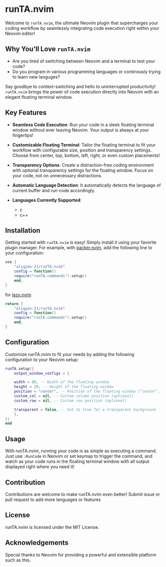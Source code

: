 # runTA.nvim

Welcome to `runTA.nvim`, the ultimate Neovim plugin that supercharges your coding workflow by seamlessly integrating code execution right within your Neovim editor!

## Why You'll Love `runTA.nvim`

- Are you tired of switching between Neovim and a terminal to test your code?
- Do you program in various programming languages or continously trying to learn new languges?

Say goodbye to context-switching and hello to uninterrupted productivity! `runTA.nvim` brings the power of code execution directly into Neovim with an elegant floating terminal window.

## Key Features

- **Seamless Code Execution**: Run your code in a sleek floating terminal window without ever leaving Neovim. Your output is always at your fingertips!
- **Customizable Floating Terminal**: Tailor the floating terminal to fit your workflow with configurable size, position and transparency settings. Choose from center, top, bottom, left, right, or even custom placements!
- **Transparency Options**: Create a distraction-free coding environment with optional transparency settings for the floating window. Focus on your code, not on unnecessary distractions.
- **Automatic Language Detection**: It automatically detects the language of current buffer and run code accordingly.

- **Languages Currently Supported**:
  - c
  - c++

## Installation

Getting started with `runTA.nvim` is easy! Simply install it using your favorite plugin manager. For example, with [packer.nvim](https://github.com/wbthomason/packer.nvim), add the following line to your configuration:

```lua
use {
    "aliqyan-21/runTA.nvim"
    config = function()
    require("runTA.commands").setup()
    end,
}
```

for [lazy.nvim](https://github.com/folke/lazy.nvim)

```lua
return {
    "aliqyan-21/runTA.nvim"
    config = function()
    require("runTA.commands").setup()
    end,
}
```

## Configuration

Customize runTA.nvim to fit your needs by adding the following configuration to your Neovim setup:

```lua
runTA.setup({
    output_window_configs = {

    width = 80, -- Width of the floating window
    height = 20, -- Height of the floating window
    position = "center", -- Position of the floating window ("center", "top", "bottom", "left", "right", "custom")
    custom_col = nil, -- Custom column position (optional)
    custom_row = nil, -- Custom row position (optional)

    transparent = false, -- Set to true for a transparent background
    },
})
end
```

## Usage

With runTA.nvim, running your code is as simple as executing a command. Just use `:RunCode` in Neovim or set keymap to trigger the command, and watch as your code runs in the floating terminal window with all output displayed right where you need it!

## Contribution

Contributions are welcome to make runTA.nvim even better!
Submit issue or pull request to add more languages or features

## License

runTA.nvim is licensed under the MIT License.

## Acknowledgements

Special thanks to Neovim for providing a powerful and extensible platform such as this.
